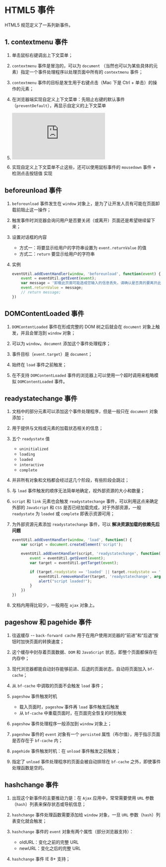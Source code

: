 # HTML5 事件
HTML5 规范定义了一系列新事件。

## 1. contextmenu 事件
1. 单击鼠标右键调出上下文菜单；

2. `contextmenu` 事件是冒泡的，可以为 `document` （当然也可以为某些具体的元素）指定一个事件处理程序以处理页面中所有的 `contextmenu` 事件；

3. `contextmenu` 事件的目标是发生用于右键点击（Mac 下是 Ctrl + 单击）的操作的元素；

4. 在浏览器端实现自定义上下文菜单：先阻止右键的默认事件（`preventDefault`），再显示自定义的上下文菜单

5. ![demo.html-6.3kB][1]

6. 实现自定义上下文菜单不止这些，还可以使用鼠标事件的 `mousedown` 事件 + 检测点击按钮值 实现

## beforeunload 事件
1. `beforeunload` 事件发生在 `window` 对象上，是为了让开发人员有可能在页面卸载前阻止这一操作；

2. 触发事件时浏览器会询问用户是否要关闭（或离开）页面还是希望继续留下来；

3. 设置对话框的内容
    * 方式一：将要显示给用户的字符串设置为 `event.returnValue` 的值
    * 方式二：`return` 要显示给用户的字符串

4. 实例
    ```javascript
    eventUtil.addEventHandler(window, 'beforeunload', function(event) {
        event = eventUtil.getEvent(event);
        var message = '卸载此页面可能造成您输入的信息丢失，请确认是否真的要离开此页面！';
        event.returnValue = message;
        // return message;
    })
    ```

## DOMContentLoaded 事件
1. `DOMContentLoaded` 事件在形成完整的 DOM 树之后就会在 `document` 对象上触发，并且会冒泡到 `window` 对象；

2. 可以为 `window`，`document` 添加这个事件处理程序；

3. 事件目标（`event.target`）是 `document`；

4. 始终在 `load` 事件之前触发；

5. 在不支持 `DOMContentLoaded` 事件的浏览器上可以使用一个超时调用来粗略模拟 `DOMContentLoaded` 事件。

## readystatechange 事件
1. 文档中的部分元素可以添加这个事件处理程序，但是一般只在 `document` 对象添加；

2. 用于提供与文档或元素的加载状态相关的信息；

3. 五个 `readystate` 值
    * `uninitialized`
    * `loading`
    * `loaded`
    * `interactive`
    * `complete`

4. 并非所有对象和文档都会经过这几个阶段，有些阶段会跳过；

5. 与 `load` 事件触发的顺序无法简单地确定，视外部资源的大小和数量；

6. `script` 和 `link` 元素也会触发 `readystatechange` 事件，可以利用这点来确定外部的 `JavaScript` 和 `CSS` 是否已经加载完成，对于外部资源，一般 `readystate` 为 `loaded` 或 `complete` 即表示资源可用；

7. 为外部资源元素添加 `readystatechange` 事件，可以 **解决资源加载的依赖先后问题**
    ```javascript
    eventUtil.addEventHandler(window, 'load', function() {
        var script = document.createElement('script');

        eventUtil.addEventHandler(script, 'readystatechange', function() {
            event = eventUtil.getEvent(event);
            var target = eventUtil.getTarget(event);

            if (target.readystate == 'loaded' || target.readystate == 'complete') {
                eventUtil.removeHandler(target, 'readystatechange', arguments.callee);
                alert("script loaded!");
            }
        })
    })
    ```

8. 文档内用得比较少，一般用在 `ajax` 对象上。

## pageshow 和 pagehide 事件
1. 往返缓存 -- `back-forward cache` 用于在用户使用浏览器的“前进”和“后退”按钮时加快页面的转换速度；

2. 这个缓存中封存着页面数据、`DOM` 和 `JavaScript` 状态，即整个页面都保存在内存中；

3. 现代浏览器都能自动封存能够前进、后退的页面状态，自动将页面加入 `bf-cache`；

4. 从 `bf-cache` 中调取的页面不会触发 `load` 事件；

5. `pageshow` 事件触发时机
    * 载入页面时，`pageshow` 事件再 `load` 事件触发后触发
    * 从 `bf-cache` 中重载页面时，在页面完全恢复的时刻触发

6. `pageshow` 事件处理程序一般添加到 `window` 对象上；

7. `pageshow` 事件的 `event` 对象有一个 `persisted` 属性（布尔值），用于指示页面是否存在于 `bf-cache` 内；

8. `pagehide` 事件触发时机：在 `unload` 事件触发之前触发；

9. 指定了 `unload` 事件处理程序的页面会被自动排除在 `bf-cache` 之外，即使事件处理函数是空的。

## hashchange 事件
1. 出现这个新事件的主要推动力是：在 `Ajax` 应用中，常常需要使用 `URL` 参数（`hash`）列表来保存状态或导航信息；

2. `hashchange` 事件处理函数需要添加给 `window` 对象，一旦 `URL` 参数（`hash`）列表变化就会触发；

3. `hashchange` 事件的 `event` 对象有两个属性（部分浏览器支持）：
    * oldURL：变化之前的完整 URL
    * newURL：变化之后的完整 URL

4. `hashchange` 事件 IE 8+ 支持；



  [1]: http://static.zybuluo.com/yangfch3/tjg794uc3qaeh359xboxeeib/demo.html
